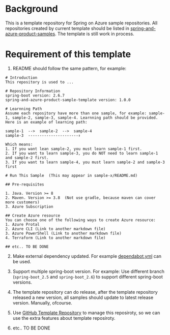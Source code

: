 
# Background

This is a template repository for Spring on Azure sample repositories. All repositories created by current template should be listed in [spring-and-azure-product-samples](https://github.com/chenrujun/spring-and-azure-product-samples). The template is still work in process.


# Requirement of this template
1. README should follow the same pattern, for example:
```
# Introduction
This repository is used to ...

# Repository Information
spring-boot version: 2.6.7
spring-and-azure-product-sample-template version: 1.0.0

# Learnning Path
Assume each repository have more than one sample, for example: sample-1, sample-2, sample-3, sample-4. Learnning path should be provided.
Here is an example of learning path:

sample-1  -->  sample-2  -->  sample-4
sample-3  ----------------------↑

Which means:
1. If you want lean sample-2, you must learn sample-1 first. 
2. If you want to learn sample-3, you do NOT need to learn sample-1 and sample-2 first.
3. If you want to learn sample-4, you must learn sample-2 and sample-3 first

# Run This Sample  (This may appear in sample-x/README.md)

## Pre-requisites

1. Java. Version >= 8
2. Maven. Version >= 3.8  (Not use gradle, because maven can cover more customers)
3. Azure Subscription

## Create Azure resource
You can choose one of the following ways to create Azure resource:
1. Azure Protal
2. Azure CLI (Link to another markdown file)
3. Azure PowerShell (Link to another markdown file)
4. Terraform (Link to another markdown file)

## etc.. TO BE DONE

```


2. Make external dependency updated. For example [dependabot.yml](https://docs.github.com/en/code-security/dependabot/dependabot-version-updates/configuration-options-for-the-dependabot.yml-file) can be used.

3. Support multiple spring-boot version. For example: Use different branch (`spring-boot_2.5` and `spring-boot_2.6`) to support different spring-boot versions.

4. The template repository can do release, after the template repository released a new version, all samples should update to latest release version. Manually, ofcourse.

5. Use [GitHub Template Repository](https://docs.github.com/en/repositories/creating-and-managing-repositories/creating-a-template-repository) to manage this reposiroty, so we can use the extra features about template reposiroty.

6. etc.. TO BE DONE
